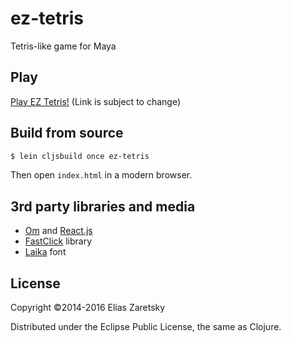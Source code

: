 ez-tetris
=========

Tetris-like game for Maya

## Play

[Play EZ Tetris!](http://ez121sl-ez-tetris.s3-website-us-west-2.amazonaws.com/) (Link is subject to change)

## Build from source

```bash
$ lein cljsbuild once ez-tetris
```
Then open `index.html` in a modern browser.

## 3rd party libraries and media

* [Om](https://github.com/swannodette/om) and [React.js](http://facebook.github.io/react/)
* [FastClick](https://github.com/ftlabs/fastclick) library
* [Laika](http://www.dafont.com/laika.font) font

## License

Copyright ©2014-2016 Elias Zaretsky

Distributed under the Eclipse Public License, the same as Clojure.
